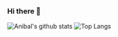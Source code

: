 ### Hi there 👋
![Anibal's github stats](https://github-readme-stats.vercel.app/api?username=anibal-aguila&count_private=true&show_icons=true&hide_title=true&hide=stars)
![Top Langs](https://github-readme-stats.vercel.app/api/top-langs/?username=anibal-aguila&layout=compact)

<!--
**anibal-aguila/anibal-aguila** is a ✨ _special_ ✨ repository because its `README.md` (this file) appears on your GitHub profile.

Here are some ideas to get you started:

- 🔭 I’m currently working on ...
- 🌱 I’m currently learning ...
- 👯 I’m looking to collaborate on ...
- 🤔 I’m looking for help with ...
- 💬 Ask me about ...
- 📫 How to reach me: ...
- 😄 Pronouns: ...
- ⚡ Fun fact: ...
-->
